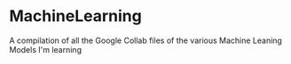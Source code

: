 # MachineLearning
A compilation of all the Google Collab files of the various Machine Leaning Models I'm learning
